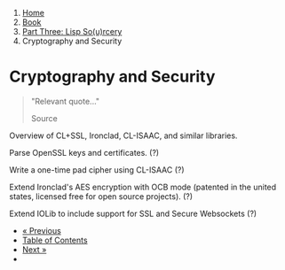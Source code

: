 <ol class="breadcrumb">
  <li><a href="/">Home</a></li>
  <li><a href="/book/">Book</a></li>
  <li><a href="/book/3-0-0-overview/">Part Three: Lisp So(u)rcery</a></li>
  <li class="active">Cryptography and Security</li>
</ol>

# Cryptography and Security

> "Relevant quote..."
> <footer>Source</footer>

Overview of CL+SSL, Ironclad, CL-ISAAC, and similar libraries.

Parse OpenSSL keys and certificates. (?)

Write a one-time pad cipher using CL-ISAAC (?)

Extend Ironclad's AES encryption with OCB mode (patented in the united states, licensed free for open source projects). (?)

Extend IOLib to include support for SSL and Secure Websockets (?)

<ul class="pager">
  <li class="previous"><a href="/book/3-09-0-data/">&laquo; Previous</a></li>
  <li><a href="/book/">Table of Contents</a></li>
  <li class="next"><a href="/book/3-11-0-fintech/">Next &raquo;</a><li>
</ul>
